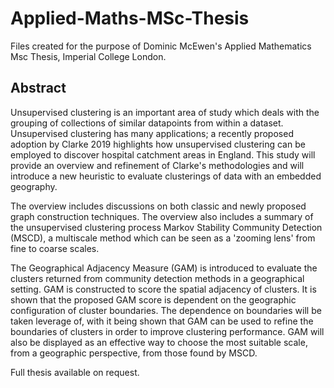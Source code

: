 # Applied-Maths-MSc-Thesis
Files created for the purpose of Dominic McEwen's Applied Mathematics Msc Thesis, Imperial College London.

## Abstract

Unsupervised clustering is an important area of study which deals with the grouping of collections of similar datapoints from within a dataset. Unsupervised clustering has many applications; a recently proposed adoption by Clarke 2019 highlights how unsupervised clustering can be employed to discover hospital catchment areas in England. This study will provide an overview and refinement of Clarke's methodologies and will introduce a new heuristic to evaluate clusterings of data with an embedded geography.

The overview includes discussions on both classic and newly proposed graph construction techniques. The overview also includes a summary of the unsupervised clustering process Markov Stability Community Detection (MSCD), a multiscale method which can be seen as a 'zooming lens' from fine to coarse scales. 

The Geographical Adjacency Measure (GAM) is introduced to evaluate the clusters returned from community detection methods in a geographical setting. GAM is constructed to score the spatial adjacency of clusters. It is shown that the proposed GAM score is dependent on the geographic configuration of cluster boundaries. The dependence on boundaries will be taken leverage of, with it being shown that GAM can be used to refine the boundaries of clusters in order to improve clustering performance. GAM will also be displayed as an effective way to choose the most suitable scale, from a geographic perspective, from those found by MSCD.

Full thesis available on request.
